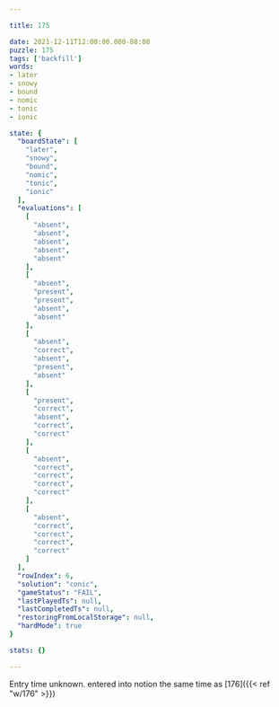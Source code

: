 ```yaml
---

title: 175

date: 2021-12-11T12:00:00.000-08:00
puzzle: 175
tags: ['backfill']
words:
- later
- snowy
- bound
- nomic
- tonic
- ionic

state: {
  "boardState": [
    "later",
    "snowy",
    "bound",
    "nomic",
    "tonic",
    "ionic"
  ],
  "evaluations": [
    [
      "absent",
      "absent",
      "absent",
      "absent",
      "absent"
    ],
    [
      "absent",
      "present",
      "present",
      "absent",
      "absent"
    ],
    [
      "absent",
      "correct",
      "absent",
      "present",
      "absent"
    ],
    [
      "present",
      "correct",
      "absent",
      "correct",
      "correct"
    ],
    [
      "absent",
      "correct",
      "correct",
      "correct",
      "correct"
    ],
    [
      "absent",
      "correct",
      "correct",
      "correct",
      "correct"
    ]
  ],
  "rowIndex": 6,
  "solution": "conic",
  "gameStatus": "FAIL",
  "lastPlayedTs": null,
  "lastCompletedTs": null,
  "restoringFromLocalStorage": null,
  "hardMode": true
}

stats: {}

---
```


<!-- more -->

Entry time unknown. entered into notion the same time as [176]({{< ref "w/176" >}})
